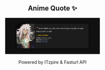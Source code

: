 <h2 align="center">Anime Quote ✨</h2>
<p align="center">
  <img src="quotes-img/2025-04-24_15-00-10.png" alt="Kuro no Saber" width="300"/>
</p>

<p align="center">Powered by ITzpire & Fasturl API</p>
